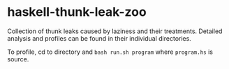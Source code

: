 # haskell-thunk-leak-zoo

Collection of thunk leaks caused by laziness and their treatments.
Detailed analysis and profiles can be found in their individual directories. 

To profile, cd to directory and `bash run.sh program` where `program.hs` is source. 
